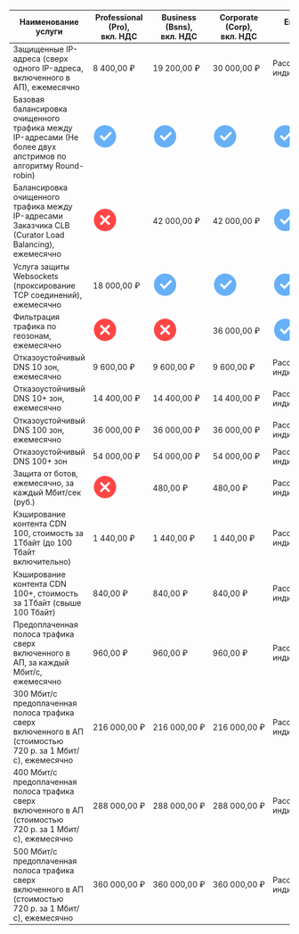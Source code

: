 | Наименование услуги | Professional<br/>(Pro),<br>вкл. НДС | Business<br/>(Bsns),<br>вкл. НДС | Corporate<br/>(Corp),<br>вкл. НДС | Enterprise<br/>(ENT) |
| --- | --- | --- | --- | --- |
| Защищенные IP-адреса (сверх одного IP-адреса, включенного в АП), ежемесячно | 8&nbsp;400,00&nbsp;₽ | 19&nbsp;200,00&nbsp;₽ | 30&nbsp;000,00&nbsp;₽ | Рассчитывается индивидуально |
| Базовая балансировка очищенного трафика между IP-адресами (Не более двух апстримов по алгоритму Round-robin) | ![image](../../_assets/common/yes.svg) | ![image](../../_assets/common/yes.svg) | ![image](../../_assets/common/yes.svg) | ![image](../../_assets/common/yes.svg) |
| Балансировка очищенного трафика между IP-адресами Заказчика CLB (Curator Load Balancing), ежемесячно | ![image](../../_assets/common/no.svg) | 42&nbsp;000,00&nbsp;₽ | 42&nbsp;000,00&nbsp;₽ | ![image](../../_assets/common/yes.svg) |
| Услуга защиты Websockets (проксирование TCP соединений), ежемесячно | 18&nbsp;000,00&nbsp;₽ | ![image](../../_assets/common/yes.svg) | ![image](../../_assets/common/yes.svg) | ![image](../../_assets/common/yes.svg) |
| Фильтрация трафика по геозонам, ежемесячно | ![image](../../_assets/common/no.svg) | ![image](../../_assets/common/no.svg) | 36&nbsp;000,00&nbsp;₽ | ![image](../../_assets/common/yes.svg) |
| Отказоустойчивый DNS 10 зон, ежемесячно | 9&nbsp;600,00&nbsp;₽ | 9&nbsp;600,00&nbsp;₽ | 9&nbsp;600,00&nbsp;₽ | Рассчитывается индивидуально |
| Отказоустойчивый DNS 10+ зон, ежемесячно | 14&nbsp;400,00&nbsp;₽ | 14&nbsp;400,00&nbsp;₽ | 14&nbsp;400,00&nbsp;₽ | Рассчитывается индивидуально |
| Отказоустойчивый DNS 100 зон, ежемесячно | 36&nbsp;000,00&nbsp;₽ | 36&nbsp;000,00&nbsp;₽ | 36&nbsp;000,00&nbsp;₽ | Рассчитывается индивидуально |
| Отказоустойчивый DNS 100+ зон | 54&nbsp;000,00&nbsp;₽ | 54&nbsp;000,00&nbsp;₽ | 54&nbsp;000,00&nbsp;₽ | Рассчитывается индивидуально |
| Защита от ботов, ежемесячно, за каждый Мбит/сек (руб.) | ![image](../../_assets/common/no.svg) | 480,00&nbsp;₽ | 480,00&nbsp;₽ | Рассчитывается индивидуально |
| Кэширование контента CDN 100, стоимость за 1Тбайт (до 100 Тбайт включительно) | 1&nbsp;440,00&nbsp;₽ | 1&nbsp;440,00&nbsp;₽ | 1&nbsp;440,00&nbsp;₽ | Рассчитывается индивидуально |
| Кэширование контента CDN 100+, стоимость за 1Тбайт (свыше 100 Тбайт) | 840,00&nbsp;₽ | 840,00&nbsp;₽ | 840,00&nbsp;₽ | Рассчитывается индивидуально |
| Предоплаченная полоса трафика сверх включенного в АП, за каждый Мбит/с, ежемесячно | 960,00&nbsp;₽ | 960,00&nbsp;₽ | 960,00&nbsp;₽ | Рассчитывается индивидуально |
| 300 Мбит/с предоплаченная полоса трафика сверх включенного в АП (стоимостью 720 р. за 1 Мбит/с), ежемесячно | 216&nbsp;000,00&nbsp;₽ | 216&nbsp;000,00&nbsp;₽ | 216&nbsp;000,00&nbsp;₽ | Рассчитывается индивидуально |
| 400 Мбит/с предоплаченная полоса трафика сверх включенного в АП (стоимостью 720 р. за 1 Мбит/с), ежемесячно | 288&nbsp;000,00&nbsp;₽ | 288&nbsp;000,00&nbsp;₽ | 288&nbsp;000,00&nbsp;₽ | Рассчитывается индивидуально |
| 500 Мбит/с предоплаченная полоса трафика сверх включенного в АП (стоимостью 720 р. за 1 Мбит/с), ежемесячно | 360&nbsp;000,00&nbsp;₽ | 360&nbsp;000,00&nbsp;₽ | 360&nbsp;000,00&nbsp;₽| Рассчитывается индивидуально |